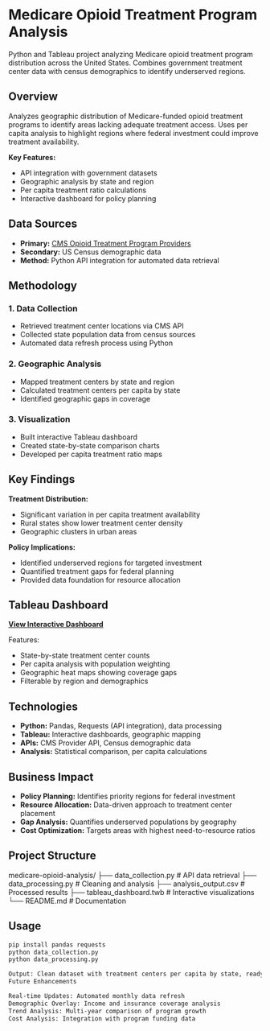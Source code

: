 # Medicare Opioid Treatment Program Analysis

Python and Tableau project analyzing Medicare opioid treatment program distribution across the United States. Combines government treatment center data with census demographics to identify underserved regions.

## Overview

Analyzes geographic distribution of Medicare-funded opioid treatment programs to identify areas lacking adequate treatment access. Uses per capita analysis to highlight regions where federal investment could improve treatment availability.

**Key Features:**
- API integration with government datasets
- Geographic analysis by state and region
- Per capita treatment ratio calculations
- Interactive dashboard for policy planning

## Data Sources

- **Primary:** [CMS Opioid Treatment Program Providers](https://data.cms.gov/provider-characteristics/medicare-provider-supplier-enrollment/opioid-treatment-program-providers)
- **Secondary:** US Census demographic data
- **Method:** Python API integration for automated data retrieval

## Methodology

### 1. Data Collection
- Retrieved treatment center locations via CMS API
- Collected state population data from census sources
- Automated data refresh process using Python

### 2. Geographic Analysis
- Mapped treatment centers by state and region
- Calculated treatment centers per capita by state
- Identified geographic gaps in coverage

### 3. Visualization
- Built interactive Tableau dashboard
- Created state-by-state comparison charts
- Developed per capita treatment ratio maps

## Key Findings

**Treatment Distribution:**
- Significant variation in per capita treatment availability
- Rural states show lower treatment center density
- Geographic clusters in urban areas

**Policy Implications:**
- Identified underserved regions for targeted investment
- Quantified treatment gaps for federal planning
- Provided data foundation for resource allocation

## Tableau Dashboard

[**View Interactive Dashboard**](https://public.tableau.com/views/OpioidTreatmentProgramsintheUS/cms_participants?:language=en-US&:display_count=n&:origin=viz_share_link)

Features:
- State-by-state treatment center counts
- Per capita analysis with population weighting
- Geographic heat maps showing coverage gaps
- Filterable by region and demographics

## Technologies

- **Python:** Pandas, Requests (API integration), data processing
- **Tableau:** Interactive dashboards, geographic mapping
- **APIs:** CMS Provider API, Census demographic data
- **Analysis:** Statistical comparison, per capita calculations

## Business Impact

- **Policy Planning:** Identifies priority regions for federal investment
- **Resource Allocation:** Data-driven approach to treatment center placement
- **Gap Analysis:** Quantifies underserved populations by geography
- **Cost Optimization:** Targets areas with highest need-to-resource ratios

## Project Structure
medicare-opioid-analysis/
├── data_collection.py          # API data retrieval
├── data_processing.py          # Cleaning and analysis
├── analysis_output.csv         # Processed results
├── tableau_dashboard.twb       # Interactive visualizations
└── README.md                   # Documentation
## Usage

```bash
pip install pandas requests
python data_collection.py
python data_processing.py

Output: Clean dataset with treatment centers per capita by state, ready for Tableau visualization
Future Enhancements

Real-time Updates: Automated monthly data refresh
Demographic Overlay: Income and insurance coverage analysis
Trend Analysis: Multi-year comparison of program growth
Cost Analysis: Integration with program funding data

